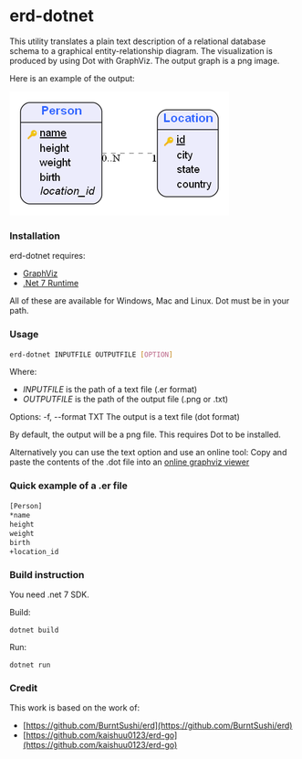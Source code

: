 # erd-dotnet

This utility translates a plain text description of a relational database schema to a graphical entity-relationship diagram. The visualization is produced by using Dot with GraphViz. The output graph is a png image.

Here is an example of the output:

![Simple erd example](./examples/simple.png?raw=true)

### Installation

erd-dotnet requires:
* [GraphViz](http://www.graphviz.org/download/)
* [.Net 7 Runtime](https://dotnet.microsoft.com/download/dotnet/7.0)

All of these are available for Windows, Mac and Linux.
Dot must be in your path.

### Usage

```bash
erd-dotnet INPUTFILE OUTPUTFILE [OPTION]
```

Where:
 * *INPUTFILE* is the path of a text file (.er format)
 * *OUTPUTFILE* is the path of the output file (.png or .txt)

Options:
  -f, --format TXT  The output is a text file (dot format)

By default, the output will be a png file. This requires Dot to be installed.

Alternatively you can use the text option and use an online tool:
Copy and paste the contents of the .dot file into an [online graphviz viewer](https://edotor.net)

### Quick example of a .er file

```
[Person]
*name
height
weight
birth
+location_id
```

### Build instruction

You need .net 7 SDK.

Build:
```
dotnet build
```
Run:
```
dotnet run
```


### Credit

This work is based on the work of:
 * [https://github.com/BurntSushi/erd](https://github.com/BurntSushi/erd)
 * [https://github.com/kaishuu0123/erd-go](https://github.com/kaishuu0123/erd-go)
